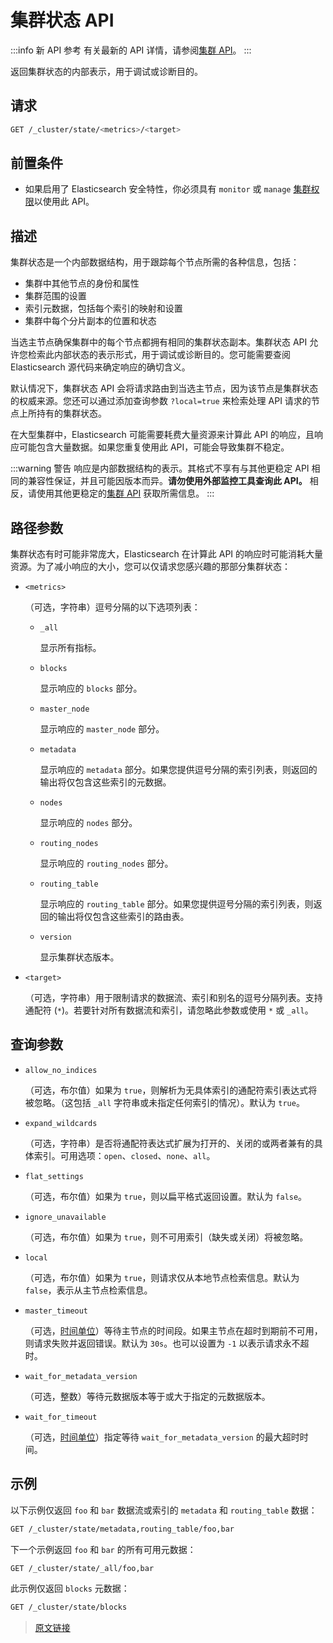# 集群状态 API

:::info 新 API 参考
有关最新的 API 详情，请参阅[集群 API](https://www.elastic.co/docs/api/doc/elasticsearch/v8/group/endpoint-cluster)。
:::

返回集群状态的内部表示，用于调试或诊断目的。

## 请求

```bash
GET /_cluster/state/<metrics>/<target>
```

## 前置条件

- 如果启用了 Elasticsearch 安全特性，你必须具有 `monitor` 或 `manage` [集群权限](/secure_the_elastic_statck/user_authorization/security_privileges#集群权限)以使用此 API。

## 描述

集群状态是一个内部数据结构，用于跟踪每个节点所需的各种信息，包括：

- 集群中其他节点的身份和属性
- 集群范围的设置
- 索引元数据，包括每个索引的映射和设置
- 集群中每个分片副本的位置和状态

当选主节点确保集群中的每个节点都拥有相同的集群状态副本。集群状态 API 允许您检索此内部状态的表示形式，用于调试或诊断目的。您可能需要查阅 Elasticsearch 源代码来确定响应的确切含义。

默认情况下，集群状态 API 会将请求路由到当选主节点，因为该节点是集群状态的权威来源。您还可以通过添加查询参数 `?local=true` 来检索处理 API 请求的节点上所持有的集群状态。

在大型集群中，Elasticsearch 可能需要耗费大量资源来计算此 API 的响应，且响应可能包含大量数据。如果您重复使用此 API，可能会导致集群不稳定。

:::warning 警告
响应是内部数据结构的表示。其格式不享有与其他更稳定 API 相同的兼容性保证，并且可能因版本而异。**请勿使用外部监控工具查询此 API。** 相反，请使用其他更稳定的[集群 API](/rest_apis/cluster_apis) 获取所需信息。
:::

## 路径参数

集群状态有时可能非常庞大，Elasticsearch 在计算此 API 的响应时可能消耗大量资源。为了减小响应的大小，您可以仅请求您感兴趣的那部分集群状态：

- `<metrics>`

  （可选，字符串）逗号分隔的以下选项列表：

  - `_all`

    显示所有指标。

  - `blocks`

    显示响应的 `blocks` 部分。

  - `master_node`

    显示响应的 `master_node` 部分。

  - `metadata`

    显示响应的 `metadata` 部分。如果您提供逗号分隔的索引列表，则返回的输出将仅包含这些索引的元数据。

  - `nodes`

    显示响应的 `nodes` 部分。

  - `routing_nodes`

    显示响应的 `routing_nodes` 部分。

  - `routing_table`

    显示响应的 `routing_table` 部分。如果您提供逗号分隔的索引列表，则返回的输出将仅包含这些索引的路由表。

  - `version`

    显示集群状态版本。

- `<target>`

  （可选，字符串）用于限制请求的数据流、索引和别名的逗号分隔列表。支持通配符 (`*`)。若要针对所有数据流和索引，请忽略此参数或使用 `*` 或 `_all`。

## 查询参数

- `allow_no_indices`

  （可选，布尔值）如果为 `true`，则解析为无具体索引的通配符索引表达式将被忽略。（这包括 `_all` 字符串或未指定任何索引的情况）。默认为 `true`。

- `expand_wildcards`

  （可选，字符串）是否将通配符表达式扩展为打开的、关闭的或两者兼有的具体索引。可用选项：`open`、`closed`、`none`、`all`。

- `flat_settings`

  （可选，布尔值）如果为 `true`，则以扁平格式返回设置。默认为 `false`。

- `ignore_unavailable`

  （可选，布尔值）如果为 `true`，则不可用索引（缺失或关闭）将被忽略。

- `local`

  （可选，布尔值）如果为 `true`，则请求仅从本地节点检索信息。默认为 `false`，表示从主节点检索信息。

- `master_timeout`

  （可选，[时间单位](/rest_apis/api_convention/common_options.html#时间单位)）等待主节点的时间段。如果主节点在超时到期前不可用，则请求失败并返回错误。默认为 `30s`。也可以设置为 `-1` 以表示请求永不超时。

- `wait_for_metadata_version`

  （可选，整数）等待元数据版本等于或大于指定的元数据版本。

- `wait_for_timeout`

  （可选，[时间单位](/rest_apis/api_convention/common_options.html#时间单位)）指定等待 `wait_for_metadata_version` 的最大超时时间。

## 示例

以下示例仅返回 `foo` 和 `bar` 数据流或索引的 `metadata` 和 `routing_table` 数据：

```bash
GET /_cluster/state/metadata,routing_table/foo,bar
```

下一个示例返回 `foo` 和 `bar` 的所有可用元数据：

```bash
GET /_cluster/state/_all/foo,bar
```

此示例仅返回 `blocks` 元数据：

```bash
GET /_cluster/state/blocks
```

> [原文链接](https://www.elastic.co/guide/en/elasticsearch/reference/8.18/cluster-state.html)
